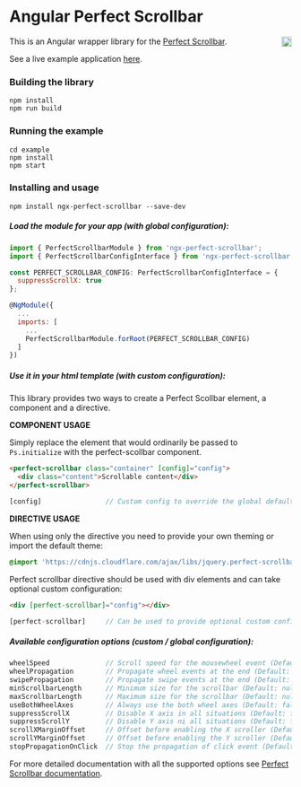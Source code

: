 # Angular Perfect Scrollbar

<a href="https://badge.fury.io/js/ngx-perfect-scrollbar"><img src="https://badge.fury.io/js/ngx-perfect-scrollbar.svg" align="right" alt="npm version" height="18"></a>

This is an Angular wrapper library for the [Perfect Scrollbar](https://noraesae.github.io/perfect-scrollbar/).

See a live example application <a href="https://zefoy.github.io/ngx-perfect-scrollbar/">here</a>.

### Building the library

    npm install
    npm run build

### Running the example

    cd example
    npm install
    npm start

### Installing and usage

    npm install ngx-perfect-scrollbar --save-dev

##### Load the module for your app (with global configuration):

```javascript
import { PerfectScrollbarModule } from 'ngx-perfect-scrollbar';
import { PerfectScrollbarConfigInterface } from 'ngx-perfect-scrollbar';

const PERFECT_SCROLLBAR_CONFIG: PerfectScrollbarConfigInterface = {
  suppressScrollX: true
};

@NgModule({
  ...
  imports: [
    ...
    PerfectScrollbarModule.forRoot(PERFECT_SCROLLBAR_CONFIG)
  ]
})
```

##### Use it in your html template (with custom configuration):

This library provides two ways to create a Perfect Scollbar element, a component and a directive.

**COMPONENT USAGE**

Simply replace the element that would ordinarily be passed to `Ps.initialize` with the perfect-scollbar component.

```html
<perfect-scrollbar class="container" [config]="config">
  <div class="content">Scrollable content</div>
</perfect-scrollbar>
```

```javascript
[config]                // Custom config to override the global defaults.
```

**DIRECTIVE USAGE**

When using only the directive you need to provide your own theming or import the default theme:

```css
@import 'https://cdnjs.cloudflare.com/ajax/libs/jquery.perfect-scrollbar/0.6.15/css/perfect-scrollbar.min.css';
```

Perfect scrollbar directive should be used with div elements and can take optional custom configuration:

```html
<div [perfect-scrollbar]="config"></div>
```

```javascript
[perfect-scrollbar]     // Can be used to provide optional custom config.
```

##### Available configuration options (custom / global configuration):

```javascript
wheelSpeed              // Scroll speed for the mousewheel event (Default: 1).
wheelPropagation        // Propagate wheel events at the end (Default: false).
swipePropagation        // Propagate swipe events at the end (Default: true).
minScrollbarLength      // Minimum size for the scrollbar (Default: null).
maxScrollbarLength      // Maximum size for the scrollbar (Default: null).
useBothWheelAxes        // Always use the both wheel axes (Default: false).
suppressScrollX         // Disable X axis in all situations (Default: false).
suppressScrollY         // Disable Y axis ni all situations (Default: false).
scrollXMarginOffset     // Offset before enabling the X scroller (Default: 0).
scrollYMarginOffset     // Offset before enabling the Y scroller (Default: 0).
stopPropagationOnClick  // Stop the propagation of click event (Default: true).
```

For more detailed documentation with all the supported options see [Perfect Scrollbar documentation](https://github.com/noraesae/perfect-scrollbar/).
